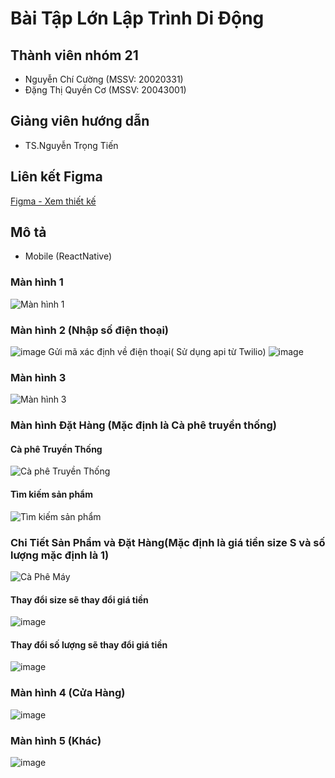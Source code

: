 # Bài Tập Lớn Lập Trình Di Động

## Thành viên nhóm 21
- Nguyễn Chí Cường (MSSV: 20020331)
- Đặng Thị Quyền Cơ (MSSV: 20043001)
## Giảng viên hướng dẫn
- TS.Nguyễn Trọng Tiến
## Liên kết Figma
[Figma - Xem thiết kế](https://www.figma.com/file/XMs599qsxsRNqZ5sibDKr7/Untitled?type=design&node-id=0%3A1&mode=design&t=DnjB1lQeZE9VRR6D-1)

## Mô tả
- Mobile (ReactNative)

### Màn hình 1
![Màn hình 1](https://github.com/chicuongdev2002/AppHighLand/assets/124854803/a5f51f4e-09d7-49e4-90d2-81191401f609)

### Màn hình 2 (Nhập số điện thoại)
![image](https://github.com/chicuongdev2002/AppHighLand/assets/124854803/65bdd0a4-3b30-43ee-aa2f-0c3ca3ff7085)
Gửi mã xác định về điện thoại( Sử dụng api từ Twilio)
![image](https://github.com/chicuongdev2002/AppHighLand/assets/124854803/c25602ae-cfd7-4220-9c4c-d2ea156c1e7c)
### Màn hình 3
![Màn hình 3](https://github.com/chicuongdev2002/AppHighLand/assets/124854803/eb22aedc-da06-4785-9e4e-c9bc02ffe603)

### Màn hình Đặt Hàng (Mặc định là Cà phê truyền thống)
#### Cà phê Truyền Thống
![Cà phê Truyền Thống](https://github.com/chicuongdev2002/AppHighLand/assets/124854803/547ff5db-0ac0-43f9-b18b-583b1bfdccc4)

#### Tìm kiếm sản phẩm
![Tìm kiếm sản phẩm](https://github.com/chicuongdev2002/AppHighLand/assets/124854803/a494d17e-e434-4e6f-972b-6294c77937f0)

### Chi Tiết Sản Phẩm và Đặt Hàng(Mặc định là giá tiền size S và số lượng mặc định là 1)
![Cà Phê Máy](https://github.com/chicuongdev2002/AppHighLand/assets/124854803/f9034900-2798-4fc3-a30a-e7b5c1ae9c2a)
#### Thay đổi size sẽ thay đổi giá tiền
![image](https://github.com/chicuongdev2002/AppHighLand/assets/124854803/932d332a-46c1-415b-a3dc-d3ced559f4ae)
#### Thay đổi số lượng sẽ thay đổi giá tiền
![image](https://github.com/chicuongdev2002/AppHighLand/assets/124854803/b1d144b1-ad77-4b6a-b47c-b7198b7b68e3)
### Màn hình 4 (Cửa Hàng)
![image](https://github.com/chicuongdev2002/AppHighLand/assets/124854803/3cfd90aa-8023-4e3e-9624-f1faf94b58fc)
### Màn hình 5 (Khác)
![image](https://github.com/chicuongdev2002/AppHighLand/assets/124854803/720e1c29-9048-4051-9172-1d045c1d9ce0)




